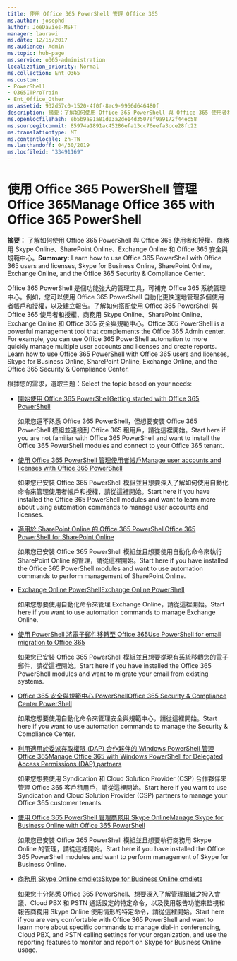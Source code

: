 ```yaml
---
title: 使用 Office 365 PowerShell 管理 Office 365
ms.author: josephd
author: JoeDavies-MSFT
manager: laurawi
ms.date: 12/15/2017
ms.audience: Admin
ms.topic: hub-page
ms.service: o365-administration
localization_priority: Normal
ms.collection: Ent_O365
ms.custom:
- PowerShell
- O365ITProTrain
- Ent_Office_Other
ms.assetid: 932d57c0-1520-4f0f-8ec9-9966d646480f
description: 摘要：了解如何使用 Office 365 PowerShell 與 Office 365 使用者和授權、商務用 Skype Online、SharePoint Online、Exchange Online 和 Office 365 安全與規範中心。
ms.openlocfilehash: eb5b9a91a81d03a2de14d3507ef9a9172f44ec58
ms.sourcegitcommit: 85974a1891ac45286efa13cc76eefa3cce28fc22
ms.translationtype: MT
ms.contentlocale: zh-TW
ms.lasthandoff: 04/30/2019
ms.locfileid: "33491169"
---
```

# <a name="manage-office-365-with-office-365-powershell"></a><span data-ttu-id="ea0cf-103">使用 Office 365 PowerShell 管理 Office 365</span><span class="sxs-lookup"><span data-stu-id="ea0cf-103">Manage Office 365 with Office 365 PowerShell</span></span>

 <span data-ttu-id="ea0cf-104">**摘要：** 了解如何使用 Office 365 PowerShell 與 Office 365 使用者和授權、商務用 Skype Online、SharePoint Online、Exchange Online 和 Office 365 安全與規範中心。</span><span class="sxs-lookup"><span data-stu-id="ea0cf-104">**Summary:** Learn how to use Office 365 PowerShell with Office 365 users and licenses, Skype for Business Online, SharePoint Online, Exchange Online, and the Office 365 Security & Compliance Center.</span></span>
  
<span data-ttu-id="ea0cf-p101">Office 365 PowerShell 是個功能強大的管理工具，可補充 Office 365 系統管理中心。例如，您可以使用 Office 365 PowerShell 自動化更快速地管理多個使用者帳戶和授權，以及建立報告。了解如何搭配使用 Office 365 PowerShell 與 Office 365 使用者和授權、商務用 Skype Online、SharePoint Online、Exchange Online 和 Office 365 安全與規範中心。</span><span class="sxs-lookup"><span data-stu-id="ea0cf-p101">Office 365 PowerShell is a powerful management tool that complements the Office 365 Admin center. For example, you can use Office 365 PowerShell automation to more quickly manage multiple user accounts and licenses and create reports. Learn how to use Office 365 PowerShell with Office 365 users and licenses, Skype for Business Online, SharePoint Online, Exchange Online, and the Office 365 Security & Compliance Center.</span></span>
  
<span data-ttu-id="ea0cf-108">根據您的需求，選取主題：</span><span class="sxs-lookup"><span data-stu-id="ea0cf-108">Select the topic based on your needs:</span></span>
  
- [<span data-ttu-id="ea0cf-109">開始使用 Office 365 PowerShell</span><span class="sxs-lookup"><span data-stu-id="ea0cf-109">Getting started with Office 365 PowerShell</span></span>](getting-started-with-office-365-powershell.md)

    <span data-ttu-id="ea0cf-110">如果您還不熟悉 Office 365 PowerShell，但想要安裝 Office 365 PowerShell 模組並連接到 Office 365 租用戶，請從這裡開始。</span><span class="sxs-lookup"><span data-stu-id="ea0cf-110">Start here if you are not familiar with Office 365 PowerShell and want to install the Office 365 PowerShell modules and connect to your Office 365 tenant.</span></span>

- [<span data-ttu-id="ea0cf-111">使用 Office 365 PowerShell 管理使用者帳戶</span><span class="sxs-lookup"><span data-stu-id="ea0cf-111">Manage user accounts and licenses with Office 365 PowerShell</span></span>](manage-user-accounts-and-licenses-with-office-365-powershell.md)

    <span data-ttu-id="ea0cf-112">如果您已安裝 Office 365 PowerShell 模組並且想要深入了解如何使用自動化命令來管理使用者帳戶和授權，請從這裡開始。</span><span class="sxs-lookup"><span data-stu-id="ea0cf-112">Start here if you have installed the Office 365 PowerShell modules and want to learn more about using automation commands to manage user accounts and licenses.</span></span>

- [<span data-ttu-id="ea0cf-113">適用於 SharePoint Online 的 Office 365 PowerShell</span><span class="sxs-lookup"><span data-stu-id="ea0cf-113">Office 365 PowerShell for SharePoint Online</span></span>](https://technet.microsoft.com/library/fp161362.aspx)

    <span data-ttu-id="ea0cf-114">如果您已安裝 Office 365 PowerShell 模組並且想要使用自動化命令來執行 SharePoint Online 的管理，請從這裡開始。</span><span class="sxs-lookup"><span data-stu-id="ea0cf-114">Start here if you have installed the Office 365 PowerShell modules and want to use automation commands to perform management of SharePoint Online.</span></span>

- [<span data-ttu-id="ea0cf-115">Exchange Online PowerShell</span><span class="sxs-lookup"><span data-stu-id="ea0cf-115">Exchange Online PowerShell</span></span>](https://docs.microsoft.com/powershell/exchange/exchange-online/exchange-online-powershell)

    <span data-ttu-id="ea0cf-116">如果您想要使用自動化命令來管理 Exchange Online，請從這裡開始。</span><span class="sxs-lookup"><span data-stu-id="ea0cf-116">Start here if you want to use automation commands to manage Exchange Online.</span></span>

- [<span data-ttu-id="ea0cf-117">使用 PowerShell 將電子郵件移轉至 Office 365</span><span class="sxs-lookup"><span data-stu-id="ea0cf-117">Use PowerShell for email migration to Office 365</span></span>](use-powershell-for-email-migration-to-office-365.md)

    <span data-ttu-id="ea0cf-118">如果您已安裝 Office 365 PowerShell 模組並且想要從現有系統移轉您的電子郵件，請從這裡開始。</span><span class="sxs-lookup"><span data-stu-id="ea0cf-118">Start here if you have installed the Office 365 PowerShell modules and want to migrate your email from existing systems.</span></span>

- [<span data-ttu-id="ea0cf-119">Office 365 安全與規範中心 PowerShell</span><span class="sxs-lookup"><span data-stu-id="ea0cf-119">Office 365 Security & Compliance Center PowerShell</span></span>](https://docs.microsoft.com/powershell/exchange/office-365-scc/office-365-scc-powershell)

    <span data-ttu-id="ea0cf-120">如果您想要使用自動化命令來管理安全與規範中心，請從這裡開始。</span><span class="sxs-lookup"><span data-stu-id="ea0cf-120">Start here if you want to use automation commands to manage the Security & Compliance Center.</span></span>

- [<span data-ttu-id="ea0cf-121">利用適用於委派存取權限 (DAP) 合作夥伴的 Windows PowerShell 管理 Office 365</span><span class="sxs-lookup"><span data-stu-id="ea0cf-121">Manage Office 365 with Windows PowerShell for Delegated Access Permissions (DAP) partners</span></span>](manage-office-365-with-windows-powershell-for-delegated-access-permissions-dap-p.md)

    <span data-ttu-id="ea0cf-122">如果您想要使用 Syndication 和 Cloud Solution Provider (CSP) 合作夥伴來管理 Office 365 客戶租用戶，請從這裡開始。</span><span class="sxs-lookup"><span data-stu-id="ea0cf-122">Start here if you want to use Syndication and Cloud Solution Provider (CSP) partners to manage your Office 365 customer tenants.</span></span>

- [<span data-ttu-id="ea0cf-123">使用 Office 365 PowerShell 管理商務用 Skype Online</span><span class="sxs-lookup"><span data-stu-id="ea0cf-123">Manage Skype for Business Online with Office 365 PowerShell</span></span>](manage-skype-for-business-online-with-office-365-powershell.md)

    <span data-ttu-id="ea0cf-124">如果您已安裝 Office 365 PowerShell 模組並且想要執行商務用 Skype Online 的管理，請從這裡開始。</span><span class="sxs-lookup"><span data-stu-id="ea0cf-124">Start here if you have installed the Office 365 PowerShell modules and want to perform management of Skype for Business Online.</span></span>

- [<span data-ttu-id="ea0cf-125">商務用 Skype Online cmdlets</span><span class="sxs-lookup"><span data-stu-id="ea0cf-125">Skype for Business Online cmdlets</span></span>](https://technet.microsoft.com/library/mt228132.aspx)

    <span data-ttu-id="ea0cf-126">如果您十分熟悉 Office 365 PowerShell、想要深入了解管理組織之撥入會議、Cloud PBX 和 PSTN 通話設定的特定命令，以及使用報告功能來監視和報告商務用 Skype Online 使用情形的特定命令，請從這裡開始。</span><span class="sxs-lookup"><span data-stu-id="ea0cf-126">Start here if you are very comfortable with Office 365 PowerShell and want to learn more about specific commands to manage dial-in conferencing, Cloud PBX, and PSTN calling settings for your organization, and use the reporting features to monitor and report on Skype for Business Online usage.</span></span>

